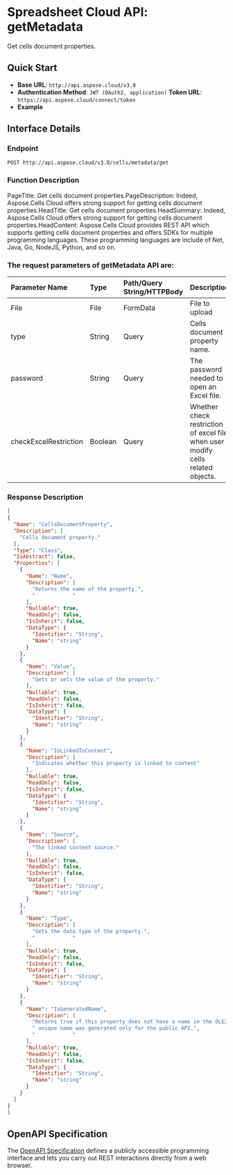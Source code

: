 # **Spreadsheet Cloud API: getMetadata**

Get cells document properties. 


## **Quick Start**

- **Base URL**: `http://api.aspose.cloud/v3.0`
- **Authentication Method**: `JWT (OAuth2, application)`  **Token URL**: `https://api.aspose.cloud/connect/token`
- **Example** 

## **Interface Details**

### **Endpoint** 

```
POST http://api.aspose.cloud/v3.0/cells/metadata/get
```
### **Function Description**
PageTitle: Get cells document properties.PageDescription: Indeed, Aspose.Cells Cloud offers strong support for getting cells document properties.HeadTitle:  Get cells document properties.HeadSummary: Indeed, Aspose.Cells Cloud offers strong support for getting cells document properties.HeadContent: Aspose.Cells Cloud provides REST API which supports getting cells document properties and offers SDKs for multiple programming languages. These programming languages are include of Net, Java, Go, NodeJS, Python, and so on.

### The request parameters of **getMetadata** API are: 

| Parameter Name | Type | Path/Query String/HTTPBody | Description | 
| :- | :- | :- |:- | 
|File|File|FormData|File to upload|
|type|String|Query|Cells document property name.|
|password|String|Query|The password needed to open an Excel file.|
|checkExcelRestriction|Boolean|Query|Whether check restriction of excel file when user modify cells related objects.|

### **Response Description**
```json
[
{
  "Name": "CellsDocumentProperty",
  "Description": [
    "Cells document property."
  ],
  "Type": "Class",
  "IsAbstract": false,
  "Properties": [
    {
      "Name": "Name",
      "Description": [
        "Returns the name of the property.",
        "            "
      ],
      "Nullable": true,
      "ReadOnly": false,
      "IsInherit": false,
      "DataType": {
        "Identifier": "String",
        "Name": "string"
      }
    },
    {
      "Name": "Value",
      "Description": [
        "Gets or sets the value of the property."
      ],
      "Nullable": true,
      "ReadOnly": false,
      "IsInherit": false,
      "DataType": {
        "Identifier": "String",
        "Name": "string"
      }
    },
    {
      "Name": "IsLinkedToContent",
      "Description": [
        "Indicates whether this property is linked to content"
      ],
      "Nullable": true,
      "ReadOnly": false,
      "IsInherit": false,
      "DataType": {
        "Identifier": "String",
        "Name": "string"
      }
    },
    {
      "Name": "Source",
      "Description": [
        "The linked content source."
      ],
      "Nullable": true,
      "ReadOnly": false,
      "IsInherit": false,
      "DataType": {
        "Identifier": "String",
        "Name": "string"
      }
    },
    {
      "Name": "Type",
      "Description": [
        "Gets the data type of the property.",
        "            "
      ],
      "Nullable": true,
      "ReadOnly": false,
      "IsInherit": false,
      "DataType": {
        "Identifier": "String",
        "Name": "string"
      }
    },
    {
      "Name": "IsGeneratedName",
      "Description": [
        "Returns true if this property does not have a name in the OLE2 storage and a ",
        " unique name was generated only for the public API.",
        "            "
      ],
      "Nullable": true,
      "ReadOnly": false,
      "IsInherit": false,
      "DataType": {
        "Identifier": "String",
        "Name": "string"
      }
    }
  ]
}
]
```


## OpenAPI Specification

The [OpenAPI Specification](https://reference.aspose.cloud/cells/#/LightCellsController/GetMetadata) defines a publicly accessible programming interface and lets you carry out REST interactions directly from a web browser.
